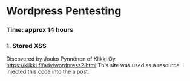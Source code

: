 <h1> Wordpress Pentesting </h1>

<h3> Time: approx 14 hours </h3>

<h3> 1. Stored XSS </h3>
<p>Discovered by Jouko Pynnönen of Klikki Oy  <a href=url>https://klikki.fi/adv/wordpress2.html</a> This site was used as a resource.
      I injected this code into the a post.
  <a title='x onmouseover=alert(unescape(/hello%20world/.source)) style=position:absolute;left:0;top:0;width:5000px;height:5000px [64 kilobytes of Letters]’></a>
  You need 64 kilobytes of letters so I made that with this python command.
  In vim you can open up payload.txt and use ":%+" to copy the entire file and then paste it where the letters go in the payload.

</p>
